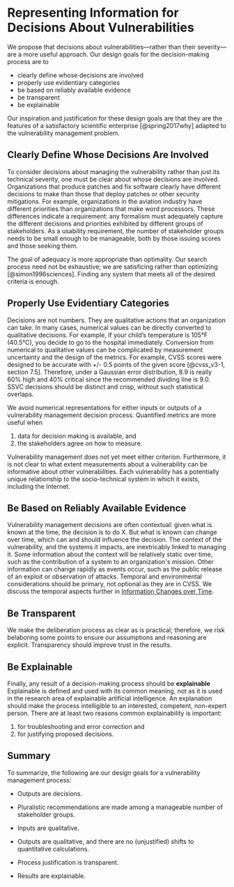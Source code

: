# Representing Information for Decisions About Vulnerabilities

We propose that decisions about vulnerabilities—rather than their severity—are a more useful approach.
Our design goals for the decision-making process are to

- clearly define whose decisions are involved
- properly use evidentiary categories
- be based on reliably available evidence
- be transparent
- be explainable

Our inspiration and justification for these design goals are that they are the features of a satisfactory scientific enterprise [@spring2017why] adapted to the vulnerability management problem.

## Clearly Define Whose Decisions Are Involved

To consider decisions about managing the vulnerability rather than just its technical severity, one must be clear about whose decisions are involved.
Organizations that produce patches and fix software clearly have different decisions to make than those that deploy patches or other security mitigations.
For example, organizations in the aviation industry have different priorities than organizations that make word processors.
These differences indicate a requirement: any formalism must adequately capture the different decisions and priorities exhibited by different groups of stakeholders.
As a usability requirement, the number of stakeholder groups needs to be small enough to be manageable, both by those issuing scores and those seeking them.

The goal of adequacy is more appropriate than optimality.
Our search process need not be exhaustive; we are satisficing rather than optimizing [@simon1996sciences].
Finding any system that meets all of the desired criteria is enough.

## Properly Use Evidentiary Categories

Decisions are not numbers.
They are qualitative actions that an organization can take.
In many cases, numerical values can be directly converted to qualitative decisions.
For example, if your child’s temperature is 105°F (40.5°C), you decide to go to the hospital immediately.
Conversion from numerical to qualitative values can be complicated by measurement uncertainty and the design of the metrics.
For example, CVSS scores were designed to be accurate with +/- 0.5 points of the given score [@cvss_v3-1, section 7.5].
Therefore, under a Gaussian error distribution, 8.9 is really 60\% high and 40\% critical since the recommended dividing line is 9.0.
SSVC decisions should be distinct and crisp, without such statistical overlaps.

We avoid numerical representations for either inputs or outputs of a vulnerability management decision process.
Quantified metrics are more useful when

1. data for decision making is available, and
2. the stakeholders agree on how to measure.

Vulnerability management does not yet meet either criterion.
Furthermore, it is not clear to what extent measurements about a vulnerability can be informative about other vulnerabilities.
Each vulnerability has a potentially unique relationship to the socio-technical system in which it exists, including the Internet.

## Be Based on Reliably Available Evidence

Vulnerability management decisions are often contextual: given what is known at the time, the decision is to do X.
But what is known can change over time, which can and should influence the decision.
The context of the vulnerability, and the systems it impacts, are inextricably linked to managing it.
Some information about the context will be relatively static over time, such as the contribution of a system to an organization's mission.
Other information can change rapidly as events occur, such as the public release of an exploit or observation of attacks.
Temporal and environmental considerations should be primary, not optional as they are in CVSS.
We discuss the temporal aspects further in [Information Changes over Time](../howto/bootstrap/use.md).

## Be Transparent

We make the deliberation process as clear as is practical; therefore, we risk belaboring some points to ensure our assumptions and reasoning are explicit.
Transparency should improve trust in the results.

## Be Explainable

Finally, any result of a decision-making process should be **explainable**
Explainable is defined and used with its common meaning, not as it is used in the research area of explainable artificial intelligence.
An explanation should make the process intelligible to an interested, competent, non-expert person.
There are at least two reasons common explainability is important:

1. for troubleshooting and error correction and
2. for justifying proposed decisions.

## Summary

To summarize, the following are our design goals for a vulnerability
management process:

- Outputs are decisions.

- Pluralistic recommendations are made among a manageable number of
    stakeholder groups.

- Inputs are qualitative.

- Outputs are qualitative, and there are no (unjustified) shifts to
    quantitative calculations.

- Process justification is transparent.

- Results are explainable.
